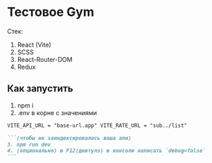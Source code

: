 # Тестовое Gym

Стек:

1. React (Vite)
2. SCSS
3. React-Router-DOM
4. Redux

## Как запустить

1. npm i
2. .env в корне с значениями

````md
VITE_API_URL = "base-url.app" VITE_RATE_URL = "sub../list"

```(чтобы не заиндексировалась ваша апи)
3. npm run dev
4. (опционально) в F12(девтулз) в консоли написать `debug=false`
```
````
